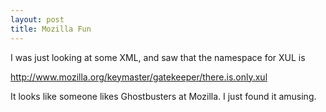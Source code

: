 ```yaml
--- 
layout: post
title: Mozilla Fun
---
```

I was just looking at some XML, and saw that the namespace for XUL is

<a href="http://www.mozilla .org/keymaster/gatekeeper/there.is.only.xul">http://www.mozilla.org/keymaster/gatekeeper/there.is.only.xul</a>

It looks like someone likes Ghostbusters at Mozilla. I just found it amusing.
